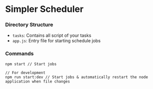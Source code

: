 # Simpler Scheduler

### Directory Structure
-   `tasks`: Contains all script of your tasks
-   `app.js`: Entry file for starting schedule jobs

### Commands
```
npm start // Start jobs

// For development
npm run start:dev // Start jobs & automatically restart the node application when file changes

```
